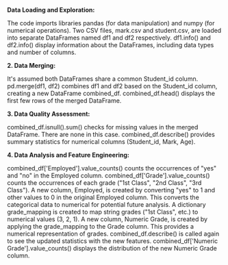 **Data Loading and Exploration:**

The code imports libraries pandas (for data manipulation) and numpy (for numerical operations).
Two CSV files, mark.csv and student.csv, are loaded into separate DataFrames named df1 and df2 respectively.
df1.info() and df2.info() display information about the DataFrames, including data types and number of columns.

**2. Data Merging:**

It's assumed both DataFrames share a common Student_id column.
pd.merge(df1, df2) combines df1 and df2 based on the Student_id column, creating a new DataFrame combined_df.
combined_df.head() displays the first few rows of the merged DataFrame.

**3. Data Quality Assessment:**

combined_df.isnull().sum() checks for missing values in the merged DataFrame. There are none in this case.
combined_df.describe() provides summary statistics for numerical columns (Student_id, Mark, Age).

**4. Data Analysis and Feature Engineering:**

combined_df['Employed'].value_counts() counts the occurrences of "yes" and "no" in the Employed column.
combined_df['Grade'].value_counts() counts the occurrences of each grade ("1st Class", "2nd Class", "3rd Class").
A new column, Employed, is created by converting "yes" to 1 and other values to 0 in the original Employed column. This converts the categorical data to numerical for potential future analysis.
A dictionary grade_mapping is created to map string grades ("1st Class", etc.) to numerical values (3, 2, 1).
A new column, Numeric Grade, is created by applying the grade_mapping to the Grade column. This provides a numerical representation of grades.
combined_df.describe() is called again to see the updated statistics with the new features.
combined_df['Numeric Grade'].value_counts() displays the distribution of the new Numeric Grade column.
